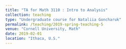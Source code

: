 ```yaml
---
title: "TA for Math 3110 : Intro to Analysis"
collection: teaching
type: "Undergraduate course for Nataliia Goncharuk"
permalink: /teaching/2019-spring-teaching-5
venue: "Cornell University, Math"
date: 2019-02-01
location: "Ithaca, U.S."
---
```


